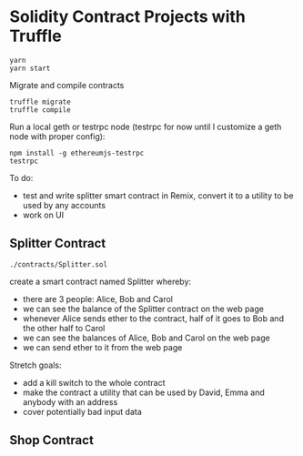 # Solidity Contract Projects with Truffle

```
yarn
yarn start
```
Migrate and compile contracts
```
truffle migrate
truffle compile
```
Run a local geth or testrpc node (testrpc for now until I customize a geth node with proper config):
```
npm install -g ethereumjs-testrpc
testrpc
```




To do:
- test and write splitter smart contract in Remix, convert it to a utility to be used by any accounts 
- work on UI


## Splitter Contract 
`./contracts/Splitter.sol`

create a smart contract named Splitter whereby:

- there are 3 people: Alice, Bob and Carol
- we can see the balance of the Splitter contract on the web page
- whenever Alice sends ether to the contract, half of it goes to Bob and the other half to Carol
- we can see the balances of Alice, Bob and Carol on the web page
- we can send ether to it from the web page

Stretch goals:

- add a kill switch to the whole contract
- make the contract a utility that can be used by David, Emma and anybody with an address
- cover potentially bad input data


## Shop Contract 
